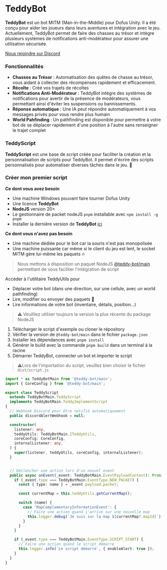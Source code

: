 # TeddyBot

**TeddyBot** est un bot MITM (Man-in-the-Middle) pour Dofus Unity. Il a été conçu pour aider les joueurs dans leurs aventures et intégration avec le jeu. Actuellement, TeddyBot permet de faire des chasses au trésor et intègre plusieurs systèmes de notifications anti-modérateur pour assurer une utilisation sécurisée.

[Nous rejoindre sur Discord](https://discord.gg/9r4djqqQSm)

### Fonctionnalités

- **Chasses au Trésor** : Automatisation des quêtes de chasse au trésor, vous aidant à collecter des récompenses rapidement et efficacement.
- **Récolte** : Créé vos trajets de récoltes
- **Notifications Anti-Modérateur** : TeddyBot intègre des systèmes de notifications pour avertir de la présence de modérateurs, vous permettant ainsi d'éviter les suspensions ou bannissements.
- **Réponse automatique** : Une IA peut répondre automatiquement à vos messages privés pour vous rendre plus humain
- **World Pahfinding** : Un pathfinding est disponible pour permettre à votre bot de se déplacer rapidement d'une position à l'autre sans renseigner le trajet complet

### TeddyScript

**TeddyScript** est une base de script créée pour faciliter la création et la personnalisation de scripts pour TeddyBot. Il permet d'écrire des scripts personnalisés pour automatiser diverses tâches dans le jeu. 🚀

### Créer mon premier script

**Ce dont vous avez besoin**
- Une machine Windows pouvant faire tourner Dofus Unity
- Une licence **TeddyBot**
- **NodeJS** version 20+
- Le gestionnaire de packet nodeJS `pnpm` installable avec `npm install -g pnpm`
- Installer la dernière version de **TeddyBot** [ici](https://github.com/BoltKun5/teddy-bot/releases)

**Ce dont vous n'avez pas besoin**
- Une machine dédiée pour le bot car la souris n'est pas monopolisée
- Une machine puissante car même si le client du jeu est lent, le socket MITM gère lui-même les paquets 🔥

> Nous mettons à disposition un paquet NodeJS [@teddy-bot/main](https://www.npmjs.com/package/@teddy-bot/main) permettant de vous faciliter l'intégration de script

Accéder à l'utilitaire TeddyUtils pour
- Déplacer votre bot (dans une direction, sur une cellule, avec un world pathfinding)
- Lire, modifier ou envoyer des paquets 🚀
- Lire informations de votre bot (inventaire, détails, position...)

> ⚠️ Veuilliez utiliser toujours la version la plus récente du package NodeJS

1. Télécharger le script d'exemple ou cloner le répository
2. Vérifier la version de `@teddy-bot/main` dans le fichier `package.json`
3. Installer les dépendances avec `pnpm install`
4. Générer le build avec la commande `pnpm build` dans un terminal à la racine
5. Démarrer TeddyBot, connecter un bot et importer le script

> ⚠️Lors de l'importation du script, veuillez bien choisir le fichier `dist/script.js`

```typescript
import * as TeddyBotMain from '@teddy-bot/main';
import { CoreConfig } from '@teddy-bot/main';

export class TeddyScript
  extends TeddyBotMain.TeddyScript
  implements TeddyBotMain.TeddyImplementScript
{
  // Webhook Discord pour être notifié automatiquement
  public discordAlertWebhook = null;

  constructor(
    listener: any,
    teddyUtils: TeddyBotMain.ITeddyUtils,
    coreConfig: CoreConfig,
    internalListener: any,
  ) {
    super(listener, teddyUtils, coreConfig, internalListener);
  }


  // Déclencher une action lors d'un nouvel event
  public async onEvent(_event: TeddyBotMain.EventPayloadContent): Promise<void> {
    if (_event.type === TeddyBotMain.EventType.NEW_PACKET) {
      const { type: name } = _event.payload.packet;

      const currentMap = this.teddyUtils.getCurrentMap();

      switch (name) {
        case 'MapComplementaryInformationEvent': {
          // Faire une action quand j'arrive sur une nouvelle map
          this.logger.debug(`Je suis sur la map ${currentMap?.mapId}`);
        }
      }
    }

    if (_event.type === TeddyBotMain.EventType.SCRIPT_START) {
      // Faire une action quand le script démarre
      this.logger.info(`Le script démarre`, { enableAlert: true });
    }
  }
}
```
